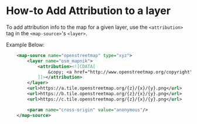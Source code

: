 # How-to Add Attribution to a layer

To add attribution info to the map for a given layer,
use the `<attribution>` tag in the `<map-source>`'s `<layer>`.

Example Below:

```xml
    <map-source name="openstreetmap" type="xyz">
        <layer name="osm_mapnik">
            <attribution><![CDATA[
                &copy; <a href="http://www.openstreetmap.org/copyright" target="_blank">OpenStreetMap</a> Contributors.
            ]]></attribution>
        </layer>
        <url>https://a.tile.openstreetmap.org/{z}/{x}/{y}.png</url>
        <url>https://b.tile.openstreetmap.org/{z}/{x}/{y}.png</url>
        <url>https://c.tile.openstreetmap.org/{z}/{x}/{y}.png</url>

        <param name="cross-origin" value="anonymous"/>
    </map-source>
```

